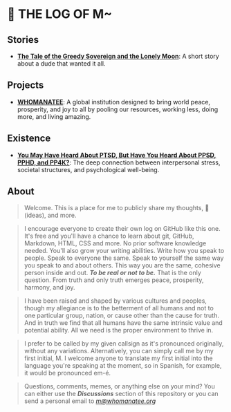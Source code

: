 # 💩 THE LOG OF M~

## Stories
- [**The Tale of the Greedy Sovereign and the Lonely Moon**](docs/sovereign.md): A short story about a dude that wanted it all.


## Projects
- [**WHOMANATEE**](https://whomanatee.org): A global institution designed to bring world peace, prosperity, and joy to all by pooling our resources, working less, doing more, and living amazing.


## Existence
- [**You May Have Heard About PTSD, But Have You Heard About PPSD, PPHD, and PP4K?**](docs/stress.md): The deep connection between interpersonal stress, societal structures, and psychological well-being.

## About
> Welcome. This is a place for me to publicly share my thoughts, 💩(ideas), and more.

> I encourage everyone to create their own log on GitHub like this one. It's free and you'll have a chance to learn about git, GitHub, Markdown, HTML, CSS and more. No prior software knowledge needed. You'll also grow your writing abilities. Write how you speak to people. Speak to everyone the same. Speak to yourself the same way you speak to and about others. This way you are the same, cohesive person inside and out. ***To be real or not to be.*** That is the only question. From truth and only truth emerges peace, prosperity, harmony, and joy.

> I have been raised and shaped by various cultures and peoples, though my allegiance is to the betterment of all humans and not to one particular group, nation, or cause other than the cause for truth. And in truth we find that all humans have the same intrinsic value and potential ability. All we need is the proper environment to thrive in.  

> I prefer to be called by my given callsign as it's pronounced originally, without any variations. Alternatively, you can simply call me by my first initial, M. I welcome anyone to translate my first initial into the language you're speaking at the moment, so in Spanish, for example, it would be pronounced em-é.

> Questions, comments, memes, or anything else on your mind? You can either use the ***Discussions*** section of this repository or you can send a personal email to *m@whomanatee.org*



<!--
## Very Very Deepish Thoughts
> What do you deeply think about? Here are some things that I've deeply considered.
- *incoming*

## Letters
> Public letters to groups, known individuals, unknown individuals, other life forms, inanimate objects, and more...
- *incoming*
-->
